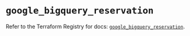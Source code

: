 # `google_bigquery_reservation`

Refer to the Terraform Registry for docs: [`google_bigquery_reservation`](https://registry.terraform.io/providers/hashicorp/google/6.15.0/docs/resources/bigquery_reservation).
